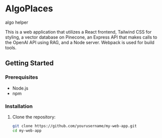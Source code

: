 # AlgoPlaces

algo helper

This is a web application that utilizes a React frontend, Tailwind CSS for styling, a vector database on Pinecone, an Express API that makes calls to the OpenAI API using RAG, and a Node server. Webpack is used for build tools.

## Getting Started

### Prerequisites

- Node.js
- npm

### Installation

1. Clone the repository:

   ```sh
   git clone https://github.com/yourusername/my-web-app.git
   cd my-web-app

   ```
